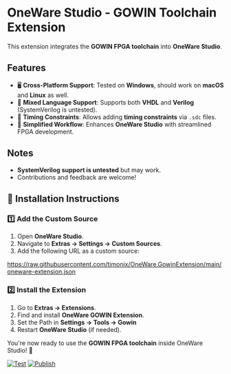 # OneWare Studio - GOWIN Toolchain Extension

This extension integrates the **GOWIN FPGA toolchain** into **OneWare Studio**.

## Features
- 🖥️ **Cross-Platform Support**: Tested on **Windows**, should work on **macOS** and **Linux** as well.
- 🔄 **Mixed Language Support**: Supports both **VHDL** and **Verilog** (SystemVerilog is untested).
- 🎯 **Timing Constraints**: Allows adding **timing constraints** via `.sdc` files.
- 🚀 **Simplified Workflow**: Enhances **OneWare Studio** with streamlined FPGA development.

## Notes
- **SystemVerilog support is untested** but may work.
- Contributions and feedback are welcome!

## 🔧 Installation Instructions

### 1️⃣ Add the Custom Source
1. Open **OneWare Studio**.
2. Navigate to **Extras → Settings → Custom Sources**.
3. Add the following URL as a custom source:

https://raw.githubusercontent.com/timonix/OneWare.GowinExtension/main/oneware-extension.json

### 2️⃣ Install the Extension
1. Go to **Extras → Extensions**.
2. Find and install **OneWare GOWIN Extension**.
3. Set the Path in **Settings -> Tools -> Gowin**
4. Restart **OneWare Studio** (if needed).

You're now ready to use the **GOWIN FPGA toolchain** inside OneWare Studio! 🚀

[![Test](https://github.com/timonix/OneWare.GowinExtension/actions/workflows/test.yml/badge.svg)](https://github.com/timonix/OneWare.GowinExtension/actions/workflows/test.yml)
[![Publish](https://github.com/timonix/OneWare.GowinExtension/actions/workflows/publish.yml/badge.svg)](https://github.com/timonix/OneWare.GowinExtension/actions/workflows/publish.yml)
